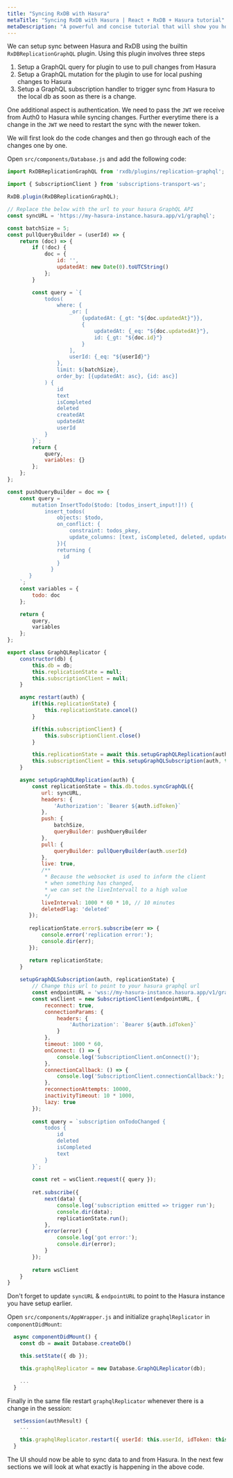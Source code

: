 ```yaml
---
title: "Syncing RxDB with Hasura"
metaTitle: "Syncing RxDB with Hasura | React + RxDB + Hasura tutorial"
metaDescription: "A powerful and concise tutorial that will show you how to build an offline first app with RxDB and Hasura."
---
```


We can setup sync between Hasura and RxDB using the builtin `RxDBReplicationGraphQL` plugin. Using this plugin involves three steps

1. Setup a GraphQL query for plugin to use to pull changes from Hasura
2. Setup a GraphQL mutation for the plugin to use for local pushing changes to Hasura
3. Setup a GraphQL subscription handler to trigger sync from Hasura to the local db as soon as there is a change.

One additional aspect is authentication. We need to pass the `JWT` we receive from Auth0 to Hasura while syncing changes. Further everytime there is a change in the `JWT` we need to restart the sync with the newer token.

We will first look do the code changes and then go through each of the changes one by one.

Open `src/components/Database.js` and add the following code:

```js
import RxDBReplicationGraphQL from 'rxdb/plugins/replication-graphql';

import { SubscriptionClient } from 'subscriptions-transport-ws';

RxDB.plugin(RxDBReplicationGraphQL);

// Replace the below with the url to your hasura GraphQL API
const syncURL = 'https://my-hasura-instance.hasura.app/v1/graphql';

const batchSize = 5;
const pullQueryBuilder = (userId) => {
    return (doc) => {
        if (!doc) {
            doc = {
                id: '',
                updatedAt: new Date(0).toUTCString()
            };
        }

        const query = `{
            todos(
                where: {
                    _or: [
                        {updatedAt: {_gt: "${doc.updatedAt}"}},
                        {
                            updatedAt: {_eq: "${doc.updatedAt}"},
                            id: {_gt: "${doc.id}"}
                        }
                    ],
                    userId: {_eq: "${userId}"} 
                },
                limit: ${batchSize},
                order_by: [{updatedAt: asc}, {id: asc}]
            ) {
                id
                text
                isCompleted
                deleted
                createdAt
                updatedAt
                userId
            }
        }`;
        return {
            query,
            variables: {}
        };
    };
};

const pushQueryBuilder = doc => {
    const query = `
        mutation InsertTodo($todo: [todos_insert_input!]!) {
            insert_todos(
                objects: $todo,
                on_conflict: {
                    constraint: todos_pkey,
                    update_columns: [text, isCompleted, deleted, updatedAt]
                }){
                returning {
                  id
                }
              }
       }
    `;
    const variables = {
        todo: doc
    };

    return {
        query,
        variables
    };
};

export class GraphQLReplicator {
    constructor(db) {
        this.db = db;
        this.replicationState = null;
        this.subscriptionClient = null;      
    }

    async restart(auth) {
        if(this.replicationState) {
            this.replicationState.cancel()
        }

        if(this.subscriptionClient) {
            this.subscriptionClient.close()
        }

        this.replicationState = await this.setupGraphQLReplication(auth)
        this.subscriptionClient = this.setupGraphQLSubscription(auth, this.replicationState)
    }

    async setupGraphQLReplication(auth) {
        const replicationState = this.db.todos.syncGraphQL({
           url: syncURL,
           headers: {
               'Authorization': `Bearer ${auth.idToken}`
           },
           push: {
               batchSize,
               queryBuilder: pushQueryBuilder
           },
           pull: {
               queryBuilder: pullQueryBuilder(auth.userId)
           },
           live: true,
           /**
            * Because the websocket is used to inform the client
            * when something has changed,
            * we can set the liveIntervall to a high value
            */
           liveInterval: 1000 * 60 * 10, // 10 minutes
           deletedFlag: 'deleted'
       });
   
       replicationState.error$.subscribe(err => {
           console.error('replication error:');
           console.dir(err);
       });

       return replicationState;
    }
   
    setupGraphQLSubscription(auth, replicationState) {
        // Change this url to point to your hasura graphql url
        const endpointURL = 'wss://my-hasura-instance.hasura.app/v1/graphql';
        const wsClient = new SubscriptionClient(endpointURL, {
            reconnect: true,
            connectionParams: {
                headers: {
                    'Authorization': `Bearer ${auth.idToken}`
                }
            },
            timeout: 1000 * 60,
            onConnect: () => {
                console.log('SubscriptionClient.onConnect()');
            },
            connectionCallback: () => {
                console.log('SubscriptionClient.connectionCallback:');
            },
            reconnectionAttempts: 10000,
            inactivityTimeout: 10 * 1000,
            lazy: true
        });
    
        const query = `subscription onTodoChanged {
            todos {
                id
                deleted
                isCompleted
                text
            }       
        }`;
    
        const ret = wsClient.request({ query });
    
        ret.subscribe({
            next(data) {
                console.log('subscription emitted => trigger run');
                console.dir(data);
                replicationState.run();
            },
            error(error) {
                console.log('got error:');
                console.dir(error);
            }
        });
    
        return wsClient
    }    
}
```

Don't forget to update `syncURL` & `endpointURL` to point to the Hasura instance you have setup earlier.

Open `src/components/AppWrapper.js` and initialize `graphqlReplicator` in `componentDidMount`:

```js
  async componentDidMount() {
    const db = await Database.createDb()

    this.setState({ db });

    this.graphqlReplicator = new Database.GraphQLReplicator(db);

    ...
  }
```

Finally in the same file restart `graphqlReplicator` whenever there is a change in the session:

```js
  setSession(authResult) {
    ...

    this.graphqlReplicator.restart({ userId: this.userId, idToken: this.idToken });
  }
```

The UI should now be able to sync data to and from Hasura. In the next few sections we will look at what exactly is happening in the above code.